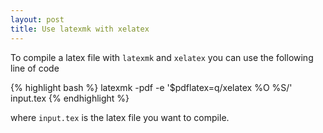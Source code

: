 ```yaml
---
layout: post
title: Use latexmk with xelatex
---
```


To compile a latex file with `latexmk` and `xelatex` you can use the following line of code

{% highlight bash %}
latexmk -pdf -e '$pdflatex=q/xelatex %O %S/' input.tex
{% endhighlight %}

 where `input.tex` is the latex file you want to compile.